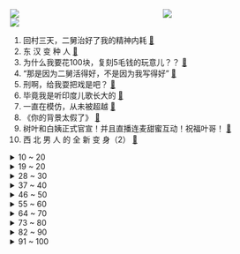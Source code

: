 <div >
	<a style="float:left;width:55%;" href = "https://github.com/anuraghazra/github-readme-stats">
	 <img src = "https://github-readme-stats.vercel.app/api?username=iuuuuuaena&theme=buefy&show_icons=true"/>
	</a>
	<a  style="float:right;width:45%" href = "https://github.com/anuraghazra/github-readme-stats">
	 <img  src="https://github-readme-stats.vercel.app/api/top-langs/?username=anuraghazra&layout=compact"/>
	</a>
	</div>

[![](https://img.shields.io/badge/jxd-@jxdgogogo.xyz-yellowgreen.svg)](https://www.jxdgogogo.xyz)<br>
1. 回村三天，二舅治好了我的精神内耗 [:link:](//www.bilibili.com/video/BV1MN4y177PB) <br>
2. 东 汉 变 种 人 [:link:](//www.bilibili.com/video/BV1ZB4y1Y7Hm) <br>
3. 为什么我要花100块，复刻5毛钱的玩意儿？？ [:link:](//www.bilibili.com/video/BV1CG411H795) <br>
4. “那是因为二舅活得好，不是因为我写得好” [:link:](//www.bilibili.com/video/BV1dr4y1L7cN) <br>
5. 刑啊，给我耍把戏是吧？ [:link:](//www.bilibili.com/video/BV1UY4y1A7wt) <br>
6. 毕竟我是听印度儿歌长大的 [:link:](//www.bilibili.com/video/BV1ZB4y187Kp) <br>
7. 一直在模仿，从未被超越 [:link:](//www.bilibili.com/video/BV1ye4y197Q4) <br>
8. 《你的背景太假了》 [:link:](//www.bilibili.com/video/BV1BW4y127s3) <br>
9. 树叶和白姨正式官宣！并且直播连麦甜蜜互动！祝福叶哥！ [:link:](//www.bilibili.com/video/BV1fg411y7ba) <br>
10. 西 北 男 人 的 全 新 变 身（2） [:link:](//www.bilibili.com/video/BV1se4y1Q72n) <br>
<details>
<summary>10 ~ 20</summary>

11. 这可能是全世界伙食最好的监狱了！UP为了美食竟然进了监狱 [:link:](//www.bilibili.com/video/BV1oN4y1j7ZE) <br>
12. 【warma/怒九】让我们快乐地搬家吧！ [:link:](//www.bilibili.com/video/BV1LN4y17785) <br>
13. 【时代少年团】《绝配》MV [:link:](//www.bilibili.com/video/BV1ja411U7Ua) <br>
14. 《原神》小剧场——「璃月雅集」第五期 [:link:](//www.bilibili.com/video/BV1oB4y1k7zw) <br>
15. 【杭州现巨型彩虹】雷电与彩虹同框 [:link:](//www.bilibili.com/video/BV1UW4y127Mh) <br>
16. 为什么中国人敢对神说“不”？ [:link:](//www.bilibili.com/video/BV1vV4y177Sf) <br>
17. 第一次坐上公益慢火车，原来中国速度的背后，是中国温度！ [:link:](//www.bilibili.com/video/BV1hd4y1S7ij) <br>
18. 学做豪华《双层汉堡盖饭》！ [:link:](//www.bilibili.com/video/BV1AB4y1b7Qo) <br>
19. 我和我的冤种兄弟之车辆没油！ [:link:](//www.bilibili.com/video/BV1rG411H7hh) <br>
</details>
<details>
<summary>19 ~ 20</summary>

20. 【原神】⚡️一 切 为 了 至 冬⚡️ [:link:](//www.bilibili.com/video/BV1Mr4y1L7SD) <br>
21. 《 奇 怪 的 沙 雕 增 加 了 》 [:link:](//www.bilibili.com/video/BV1CY4y1j71u) <br>
22. 实拍立体机动装置！燃烧的经费！燃烧的梦想！ [:link:](//www.bilibili.com/video/BV1ct4y1L7en) <br>
23. 非洲小美国是哪里？【奇葩小国38】 [:link:](//www.bilibili.com/video/BV1w94y1D7W8) <br>
24. 漠叔与火箭小镇村民达到共嬴，相处很融洽 [:link:](//www.bilibili.com/video/BV1tY4y1j7tn) <br>
25. 《您的外卖员正在吃您的外卖》 [:link:](//www.bilibili.com/video/BV1oa411K7MG) <br>
26. 【 错过的烟火 | 官方MV 】周杰伦 荒漠抒情摇滚曲风  错过你寂寞一路狂飙 [:link:](//www.bilibili.com/video/BV1vB4y1k7AK) <br>
27. “ 冰  块  刺  客 3.0 ” [:link:](//www.bilibili.com/video/BV1qe4y1Q7zE) <br>
28. 关于山城小栗旬向我表白这件事...... [:link:](//www.bilibili.com/video/BV1xG4y1i7GS) <br>
</details>
<details>
<summary>28 ~ 30</summary>

29. 兔 子 警 官 走 入 现 实 [:link:](//www.bilibili.com/video/BV1fF411P7ed) <br>
30. 孤独的动物园，80多岁老人坚守30多年只为这些动物有饭吃 [:link:](//www.bilibili.com/video/BV1Ka411T7Fg) <br>
31. 食 材 高 端，但 是 阴 间！ [:link:](//www.bilibili.com/video/BV1xe4y1Q7hW) <br>
32. 带老板娘开房车越野！有多快乐？ [:link:](//www.bilibili.com/video/BV1EW4y1y71v) <br>
33. 一辈子忘不掉的MC短片 [:link:](//www.bilibili.com/video/BV11r4y1L7Vc) <br>
34. 这个游戏讨论的还是太过于超前了 [:link:](//www.bilibili.com/video/BV1dg411y7mN) <br>
35. 玩梗？抖机灵？别再让“地狱笑话”侵蚀你的善良！ [:link:](//www.bilibili.com/video/BV1Mg411f7H5) <br>
36. 《芳心纵火犯擒拿法》 [:link:](//www.bilibili.com/video/BV1zr4y1L738) <br>
37. 小猫咪冲到门口接麻麻回家：如果是见你，我一定用跑的 [:link:](//www.bilibili.com/video/BV1KV4y1E7pv) <br>
</details>
<details>
<summary>37 ~ 40</summary>

38. 反方向的钟 [:link:](//www.bilibili.com/video/BV1rr4y1L76Q) <br>
39. 今 天 爸 妈 不 在 家♪(*^^)o∀*∀o(^^*)♪ [:link:](//www.bilibili.com/video/BV1SW4y1275H) <br>
40. 蒸了几十次后，我悟了！！！！ [:link:](//www.bilibili.com/video/BV1cg41117Sb) <br>
41. 你一句春不晚，我便热死在了真江南 [:link:](//www.bilibili.com/video/BV1eT411E7Cj) <br>
42. 姐妹们，听说这个箱子申请出战~ [:link:](//www.bilibili.com/video/BV1nU4y1q7ku) <br>
43. 哇！有VIP爆率真的很高！！！ [:link:](//www.bilibili.com/video/BV1XG4y1i7w2) <br>
44. 交错之地 | 永劫无间全新地图【火罗国】预告CG [:link:](//www.bilibili.com/video/BV1Dg411Z7KZ) <br>
45. 725 郑州暴雨 末世美学 [:link:](//www.bilibili.com/video/BV12a411U7jW) <br>
46. 作业，但是看了让人满头问号 [:link:](//www.bilibili.com/video/BV19W4y117BE) <br>
</details>
<details>
<summary>46 ~ 50</summary>

47. 当你需要想方设法进入「地下世界」!!？ [:link:](//www.bilibili.com/video/BV1mB4y1k766) <br>
48. 303s 记忆中你青蒜的脸 [:link:](//www.bilibili.com/video/BV1Wt4y1L73P) <br>
49. 《用螺蛳粉在嘴里编花绳》炫耀一下毫无卵用的小技能.mp4 [:link:](//www.bilibili.com/video/BV1c94y1D7fj) <br>
50. 最 伟 大 的 炮 击 ！【C4快乐阴人流#31】 [:link:](//www.bilibili.com/video/BV1ga411T7V9) <br>
51. 万万没想到，我竟然成了那个幸运儿！ [:link:](//www.bilibili.com/video/BV1gS4y1t7ZP) <br>
52. 不要碰这款马里奥游戏，玩过的都自闭了！ [:link:](//www.bilibili.com/video/BV1bY4y1j7RA) <br>
53. 尽快疏散！日本樱岛火山再度喷发 警戒级别升至最高！ [:link:](//www.bilibili.com/video/BV1yY4y1j7PF) <br>
54. 【 我真是服了你这个老六 】 [:link:](//www.bilibili.com/video/BV1CG411n7JQ) <br>
55. cure for me ｜谁点的，来看我拍琴 [:link:](//www.bilibili.com/video/BV1uU4y1q7jn) <br>
</details>
<details>
<summary>55 ~ 60</summary>

56. 互联网的美妙之处 [:link:](//www.bilibili.com/video/BV1nG4y1i768) <br>
57. 【NIJISANJIEN】异能学科Iluna-Let’s Get It Started- [:link:](//www.bilibili.com/video/BV1M94y1X7rt) <br>
58. 入侵物种，但能吃 [:link:](//www.bilibili.com/video/BV1PF411N7vN) <br>
59. 【自制】我做了一把 模 块 化 机 械 键 盘 !【软核】 [:link:](//www.bilibili.com/video/BV19V4y1J7Hx) <br>
60. 我话讲完，谁赞成？谁反对？周朝先的霸气人生，解说经典政治黑帮片《黑金》 [:link:](//www.bilibili.com/video/BV1pS4y1t7Xn) <br>
61. 在古代这叫发配 [:link:](//www.bilibili.com/video/BV13B4y1h7nK) <br>
62. 杭州酒家   厨子探店¥186 [:link:](//www.bilibili.com/video/BV1Lt4y1L72W) <br>
63. 妈 不 吹 空 调 [:link:](//www.bilibili.com/video/BV1mW4y127tc) <br>
64. 【散人】与心海的斗智斗勇！坑爹i wanna欢乐大战 [:link:](//www.bilibili.com/video/BV17B4y1h7uN) <br>
</details>
<details>
<summary>64 ~ 70</summary>

65. 我没惹你们任何人是什么梗【梗指南】 [:link:](//www.bilibili.com/video/BV1zr4y177Ws) <br>
66. 这是什么爽文剧本！！！ [:link:](//www.bilibili.com/video/BV1KS4y1t7Nu) <br>
67. 千古完人阳明公，与他的心学，到底能带给我们什么 [:link:](//www.bilibili.com/video/BV1uF411N74G) <br>
68. 【对抗诱惑!】如何训练大脑提升专注力! [:link:](//www.bilibili.com/video/BV1RF411P7bs) <br>
69. emoji看完真的会栓Q [:link:](//www.bilibili.com/video/BV1yF411K7cE) <br>
70. 当我第一次打开MC [:link:](//www.bilibili.com/video/BV16t4y157gM) <br>
71. 一定要和喜欢的人坐双层火车去大理！！！ [:link:](//www.bilibili.com/video/BV13a411u7eK) <br>
72. 【原神】如果提瓦特也有国家地理摄影大赛？一名原摄玩家的周年回顾分享 [:link:](//www.bilibili.com/video/BV1AF411N7Zv) <br>
73. 当你在MC里玩求生之路？？！ [:link:](//www.bilibili.com/video/BV1XF411P7nw) <br>
</details>
<details>
<summary>73 ~ 80</summary>

74. 出差男子深夜回家，竟然做出这种事 [:link:](//www.bilibili.com/video/BV1494y1D7Dd) <br>
75. 手机灌液氮？零下196℃当场炸裂！让SOC体验原地感冒【科技达】 [:link:](//www.bilibili.com/video/BV1YG4y1i7J2) <br>
76. 可能每个人爱狗的方式不同吧…… [:link:](//www.bilibili.com/video/BV1hB4y1h7Fp) <br>
77. 6W块的别墅窗户，最后一块落地窗终于装上了 [:link:](//www.bilibili.com/video/BV16W4y127Ly) <br>
78. 【原神沙画】耗时60天，我用沙子做动画，重现万叶封神时刻。 [:link:](//www.bilibili.com/video/BV1kd4y1S7J6) <br>
79. 给跑进院子的凶猫吃了第一条鱼之后。。。 [:link:](//www.bilibili.com/video/BV1YT411E73N) <br>
80. 对不起，我被一个11岁的小学生给帅住了!林子烨 [:link:](//www.bilibili.com/video/BV1ZN4y1j77W) <br>
81. 老厨师陈宗明探店（查作业），济南【诚源鲁菜】。 [:link:](//www.bilibili.com/video/BV19W4y117F4) <br>
82. 你真以为我是一个人？ [:link:](//www.bilibili.com/video/BV14B4y187Cz) <br>
</details>
<details>
<summary>82 ~ 90</summary>

83. 【赛马娘另类MMD】第一人称 体验帝皇的速度！ [:link:](//www.bilibili.com/video/BV1ed4y1S7oa) <br>
84. 别 惹 晒！【TheShy的奇妙冒险02】 [:link:](//www.bilibili.com/video/BV1Xg411Z7hw) <br>
85. 康熙让人喂太监喝油，结果拉出48颗大珍珠，这下惨了！电视剧 [:link:](//www.bilibili.com/video/BV1AS4y1t7UA) <br>
86. ⚡我 刚 提 的 新 车⚡ [:link:](//www.bilibili.com/video/BV1Gr4y1L7wu) <br>
87. 间谍过家家之阿尼亚我不要学习 [:link:](//www.bilibili.com/video/BV1kg411y7fj) <br>
88. 小伙服了下老爷爷过马路，没想到觉醒超能力，一口气看完《诸神的黄昏》1-2季 [:link:](//www.bilibili.com/video/BV1sN4y177BM) <br>
89. 拜托，别把消费者当傻子！！ [:link:](//www.bilibili.com/video/BV1fg411Z7Fz) <br>
90. 【Zc】“联名兔兔雪糕”全口味平民攻略！ 光明 熊小白X明日方舟 罗德岛假日联名雪糕礼盒开箱|魔法Zc目录 [:link:](//www.bilibili.com/video/BV1pV4y1E77U) <br>
91. 【荒野大镖客2】我的亚瑟比任何人都需要救赎 （限时回归） [:link:](//www.bilibili.com/video/BV1Sg411y7F6) <br>
</details>
<details>
<summary>91 ~ 100</summary>

92. 暴躁美食系列之《2元土豆顶配版》教程在视频最后 想做的记得截屏收藏 [:link:](//www.bilibili.com/video/BV1SV4y177p8) <br>
93. 头发天生自带颜色 是什么感觉 [:link:](//www.bilibili.com/video/BV1Xa411K79B) <br>
94. 别人想让我唱的vs我真正想唱的 [:link:](//www.bilibili.com/video/BV1eG411H7xj) <br>
95. 一时间不知道是它聪明还是我傻 [:link:](//www.bilibili.com/video/BV1sW4y127kD) <br>
96. 20分钟在家做出冰淇淋天花板，真就有手就行！ [:link:](//www.bilibili.com/video/BV1ca411T74w) <br>
97. 猫：耐心等一只鸭长大 [:link:](//www.bilibili.com/video/BV1EG4y1i7zs) <br>
98. 成语接龙吗？我先来：为所欲为... [:link:](//www.bilibili.com/video/BV1VV4y1J7Lp) <br>
99. 《小陈总之胯骨轴子有点疼》 [:link:](//www.bilibili.com/video/BV1pr4y1L7PF) <br>
100. 我的狗真的会叫，它只是怕扰民… [:link:](//www.bilibili.com/video/BV1ot4y1578M) <br>
</details>
